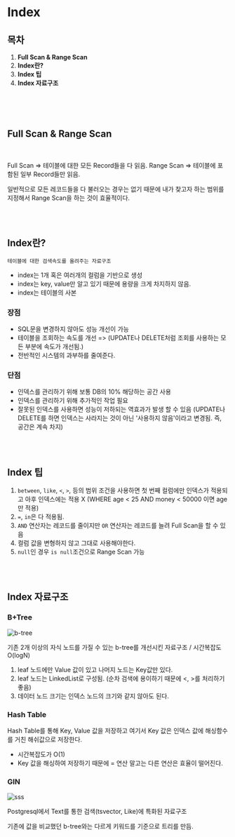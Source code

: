 Index
===

## 목차

1. <b>Full Scan & Range Scan</b>
2. <b>Index란?</b>
3. <b>Index 팁</b>
3. <b>Index 자료구조</b>

<br><br><br>

## Full Scan & Range Scan

<br>

Full Scan => 테이블에 대한 모든 Record들을 다 읽음.
Range Scan => 테이블에 포함된 일부 Record들만 읽음.

일반적으로 모든 레코드들을 다 불러오는 경우는 없기 때문에 내가 찾고자 하는 범위를 지정해서 Range Scan을 하는 것이 효율적이다.

<br><br>

## Index란?

    테이블에 대한 검색속도를 올려주는 자료구조

* index는 1개 혹은 여러개의 컬럼을 기반으로 생성
* index는 key, value만 알고 있기 때문에 용량을 크게 차지하지 않음.
* index는 테이블의 사본

### 장점

* SQL문을 변경하지 않아도 성능 개선이 가능
* 테이블을 조회하는 속도를 개선 => (UPDATE나 DELETE처럼 조회를 사용하는 모든 부분에 속도가 개선됨.)
* 전반적인 시스템의 과부하를 줄여준다.

### 단점

* 인덱스를 관리하기 위해 보통 DB의 10% 해당하는 공간 사용
* 인덱스를 관리하기 위해 추가적인 작업 필요
* 잘못된 인덱스를 사용하면 성능이 저하되는 역효과가 발생 할 수 있음 (UPDATE나 DELETE를 하면 인덱스는 사라지는 것이 아닌 '사용하지 않음'이라고 변경됨. 즉, 공간은 계속 차지)

<br><br>

## Index 팁

1. `between`, `like`, `<`, `>`, 등의 범위 조건을 사용하면 첫 번째 컬럼에만 인덱스가 적용되고 아후 인덱스에는 적용 X (WHERE age < 25 AND money < 50000 이면 age만 적용)
2. `=`, `in`은 다 적용됨.
3. `AND` 연산자는 레코드를 줄이지만 `OR` 연산자는 레코드를 늘려 Full Scan을 할 수 있음
4. 컬럼 값을 변형하지 않고 그대로 사용해야한다.
5. `null`인 경우 `is null`조건으로 Range Scan 가능

<br><br>

## Index 자료구조

### B+Tree

![b-tree](https://media.vlpt.us/images/emplam27/post/ddbae2c9-da94-457d-bad8-77ff6791255b/B%ED%8A%B8%EB%A6%AC%20%EA%B8%B0%EB%B3%B8%20%ED%98%95%ED%83%9C.png)

기존 2개 이상의 자식 노드를 가질 수 있는 b-tree를 개선시킨 자료구조 / 시간복잡도 O(logN)

1. leaf 노드에만 Value 값이 있고 나머지 노드는 Key값만 있다.
2. leaf 노드는 LinkedList로 구성됨. (순차 검색에 용이하기 때문에 <, >를 처리하기 좋음)
3. 데이터 노드 크기는 인덱스 노드의 크기와 같지 않아도 된다.


### Hash Table

Hash Table를 통해 Key, Value 값을 저장하고 여기서 Key 값은 인덱스 값에 해싱함수를 거친 해쉬값으로 저장한다.

* 시간복잡도가 O(1)
* Key 값을 해싱하여 저장하기 때문에 = 연산 말고는 다른 연산은 효율이 떨어진다.

### GIN

![sss](https://postgrespro.com/media/2019/06/21/1001.png)

Postgresql에서 Text를 통한 검색(tsvector, Like)에 특화된 자료구조

기존에 값을 비교했던 b-tree와는 다르게 키워드를 기준으로 트리를 만듬.


